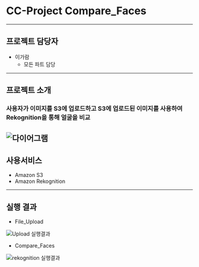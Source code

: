 # CC-Project Compare_Faces
----------
## 프로젝트 담당자
+ 이가람
  + 모든 파트 담당
----------
## 프로젝트 소개
### 사용자가 이미지를 S3에 업로드하고 S3에 업로드된 이미지를 사용하여 Rekognition을 통해 얼굴을 비교
![다이어그램](https://user-images.githubusercontent.com/31840446/144751129-66d92762-1030-4681-9819-b7e1eb125e8c.PNG)
----------
## 사용서비스
+ Amazon S3
+ Amazon Rekognition
----------
## 실행 결과
+ File_Upload

![Upload 실행결과](https://user-images.githubusercontent.com/31840446/144751420-4deb4984-42b0-4601-835b-ae65b1aa08a2.PNG)

+ Compare_Faces

![rekognition 실행결과](https://user-images.githubusercontent.com/31840446/144751455-39bab878-575b-46bc-8ba3-fab5f8967918.PNG)
